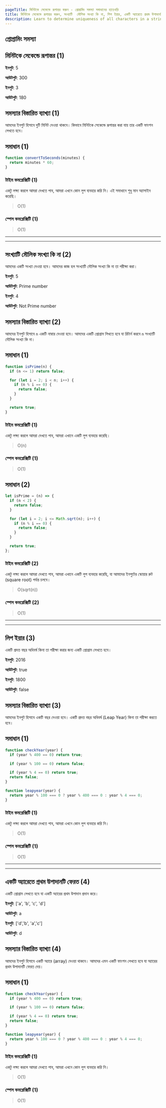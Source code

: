 ```yaml
---
pageTitle: মিনিটকে সেকেন্ডে রূপান্তর করুন - প্রোগ্রামিং সমস্যা সমাধানের হাতেখড়ি
title: মিনিটকে সেকেন্ডে রূপান্তর করুন, সংখ্যাটি  মৌলিক সংখ্যা কি না, লিপ ইয়ার, একটি অ্যারেতে প্রথম উপাদানটি ফেরত
description: Learn to determine uniqueness of all characters in a string.
---
```


## প্রোগ্রামিং সমস্যা

## মিনিটকে সেকেন্ডে রূপান্তর (1)

**ইনপুট**: 5

**আউটপুট**: 300

**ইনপুট**: 3

**আউটপুট**: 180

## সমস্যার বিস্তারিত ব্যাখ্যা (1)

আমদের ইনপুট হিসাবে দুটি মিনিট দেওয়া থাকবে। কিভাবে মিনিটকে সেকেন্ডে রূপান্তর করা যায় তার একটি ফাংশন লেখতে হবে।

## সমাধান (1)

```js
function convertToSeconds(minutes) {
  return minutes * 60;
}
```

### টাইম কমপ্লেক্সিটি (1)

একটু লক্ষ্য করলে আমরা দেখতে পাব, আমরা এখনে কোন লুপ ব্যবহার করি নি। এই সমাধানে শুধু মান অ্যাসাইন করেছি।

> O(1)

### স্পেস কমপ্লেক্সিটি (1)

> O(1)

---

---

## সংখ্যাটি মৌলিক সংখ্যা কি না (2)

আমদের একটি সংখ্যা দেওয়া হবে। আমদের কাজ হল সংখ্যাটি মৌলিক সংখ্যা কি না তা পরীক্ষা করা।

**ইনপুট**: 5

**আউটপুট**: Prime number

**ইনপুট**: 4

**আউটপুট**: Not Prime number

## সমস্যার বিস্তারিত ব্যাখ্যা (2)

আমদের ইনপুট হিসাবে `n` একটি নাম্বার দেওয়া হবে। আমদের একটি প্রোগ্রাম লিখতে হবে যা রিটার্ন করবে `n` সংখ্যাটি মৌলিক সংখ্যা কি না।

## সমাধান (1)

```js
function isPrime(n) {
  if (n <= 1) return false;

  for (let i = 2; i < n; i++) {
    if (n % i == 0) {
      return false;
    }
  }

  return true;
}
```

### টাইম কমপ্লেক্সিটি (1)

একটু লক্ষ্য করলে আমরা দেখতে পাব, আমরা এখানে একটি লুপ ব্যবহার করেছি।

> O(n)

### স্পেস কমপ্লেক্সিটি (1)

> O(1)

## সমাধান (2)

```js
let isPrime = (n) => {
  if (n < 2) {
    return false;
  }

  for (let i = 2; i <= Math.sqrt(n); i++) {
    if (n % i == 0) {
      return false;
    }
  }

  return true;
};
```

### টাইম কমপ্লেক্সিটি (2)

একটু লক্ষ্য করলে আমরা দেখতে পাব, আমরা এখানে একটি লুপ ব্যবহার করেছি, যা আমাদের ইনপুটের স্কোয়ার রুট (square root) পর্যন্ত চলবে।

> O(sqrt(n))

### স্পেস কমপ্লেক্সিটি (2)

> O(1)

---

---

## লিপ ইয়ার (3)

একটি প্রদত্ত বছর অধিবর্ষ কিনা তা পরীক্ষা করার জন্য একটি প্রোগ্রাম লেখতে হবে।

**ইনপুট**: 2016

**আউটপুট**: true

**ইনপুট**: 1800

**আউটপুট**: false

## সমস্যার বিস্তারিত ব্যাখ্যা (3)

আমদের ইনপুট হিসাবে একটি বছর দেওয়া হবে। একটি প্রদত্ত বছর অধিবর্ষ (Leap Year) কিনা তা পরীক্ষা করতে হবে।

## সমাধান (1)

```js
function checkYear(year) {
  if (year % 400 == 0) return true;

  if (year % 100 == 0) return false;

  if (year % 4 == 0) return true;
  return false;
}
```

```js
function leapyear(year) {
  return year % 100 === 0 ? year % 400 === 0 : year % 4 === 0;
}
```

### টাইম কমপ্লেক্সিটি (1)

একটু লক্ষ্য করলে আমরা দেখতে পাব, আমরা এখনে কোন লুপ ব্যবহার করি নি।

> O(1)

### স্পেস কমপ্লেক্সিটি (1)

> O(1)

---

---

## একটি অ্যারেতে প্রথম উপাদানটি ফেরত (4)

একটি প্রোগ্রাম লেখতে হবে যা একটি অ্যারের প্রথম উপাদান প্রদান করে।

**ইনপুট**: ['a', 'b', 'c', 'd']

**আউটপুট**: a

**ইনপুট**: ['d','b', 'a','c']

**আউটপুট**: d

## সমস্যার বিস্তারিত ব্যাখ্যা (4)

আমদের ইনপুট হিসাবে একটি অ্যারে (array) দেওয়া থাকবে। আমদের এমন একটি ফাংশন লেখতে হবে যা অ্যারের প্রথম উপাদানটি ফেরত দেয়।

## সমাধান (1)

```js
function checkYear(year) {
  if (year % 400 == 0) return true;

  if (year % 100 == 0) return false;

  if (year % 4 == 0) return true;
  return false;
}
```

```js
function leapyear(year) {
  return year % 100 === 0 ? year % 400 === 0 : year % 4 === 0;
}
```

### টাইম কমপ্লেক্সিটি (1)

একটু লক্ষ্য করলে আমরা দেখতে পাব, আমরা এখনে কোন লুপ ব্যবহার করি নি।

> O(1)

### স্পেস কমপ্লেক্সিটি (1)

> O(1)
